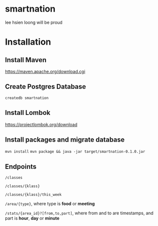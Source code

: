 # smartnation
lee hsien loong will be proud

# Installation
## Install Maven
https://maven.apache.org/download.cgi

## Create Postgres Database
```createdb smartnation```

## Install Lombok
https://projectlombok.org/download

## Install packages and migrate database
```mvn install```
```mvn package && java -jar target/smartnation-0.1.0.jar``` 

## Endpoints
```/classes```

```/classes/{klass}```

```/classes/{klass}/this_week```

```/area/{type}```, where type is **food** or **meeting**

```/stats/{area_id}?[from,to,part]```, where from and to are timestamps, and part is **hour**, **day** or **minute** 